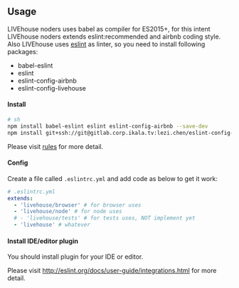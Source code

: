 ## Usage

LIVEhouse noders uses babel as compiler for ES2015+, for this intent LIVEhouse noders extends eslint:recommended and airbnb coding style. Also LIVEhouse uses [eslint](http://eslint.org/docs/rules) as linter, so you need to install following packages:

- babel-eslint
- eslint
- eslint-config-airbnb
- eslint-config-livehouse

#### Install

```sh
# sh
npm install babel-eslint eslint eslint-config-airbnb --save-dev
npm install git+ssh://git@gitlab.corp.ikala.tv:lezi.chen/eslint-config-livehouse.git --save-dev
```

Please visit [rules](http://eslint.org/docs/rules) for more detail.

#### Config

Create a file called `.eslintrc.yml` and add code as below to get it work:

```yaml
# .eslintrc.yml
extends:
  - 'livehouse/browser' # for browser uses
  - 'livehouse/node' # for node uses
  # - 'livehouse/tests' # for tests uses, NOT implement yet
  - 'livehouse' # whatever
```

#### Install IDE/editor plugin

You should install plugin for your IDE or editor.

Please visit http://eslint.org/docs/user-guide/integrations.html for more detail.
